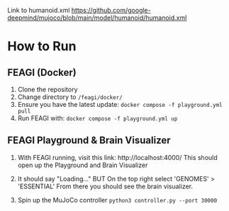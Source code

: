 Link to humanoid.xml https://github.com/google-deepmind/mujoco/blob/main/model/humanoid/humanoid.xml

# How to Run

## FEAGI (Docker)
1. Clone the repository
2. Change directory to `/feagi/docker/`
3. Ensure you have the latest update: `docker compose -f playground.yml pull`
4. Run FEAGI with: `docker compose -f playground.yml up`

## FEAGI Playground & Brain Visualizer
1. With FEAGI running, visit this link: http://localhost:4000/
This should open up the Playground and Brain Visualizer

2. It should say "Loading..." BUT
On the top right select 'GENOMES' > 'ESSENTIAL'
From there you should see the brain visualizer.

3. Spin up the MuJoCo controller
`python3 controller.py --port 30000`

